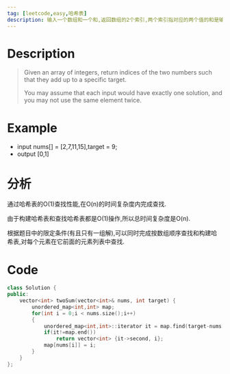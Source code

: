 ```yaml
---
tag: [leetcode,easy,哈希表]
description: 输入一个数组和一个和,返回数组的2个索引,两个索引指对应的两个值的和是输入的和
---
```



# Description
> Given an array of integers, return indices of the two numbers such that they add up to a specific target.
>
>You may assume that each input would have exactly one solution, and you may not use the same element twice.
<!--more-->

# Example
* input nums[] = [2,7,11,15],target = 9;
* output [0,1]

# 分析
通过哈希表的O(1)查找性能,在O(n)的时间复杂度内完成查找.

由于构建哈希表和查找哈希表都是O(1)操作,所以总时间复杂度是O(n).

根据题目中的限定条件(有且只有一组解),可以同时完成按数组顺序查找和构建哈希表,对每个元素在它前面的元素列表中查找.

# Code
```c++
class Solution {
public:
    vector<int> twoSum(vector<int>& nums, int target) {
        unordered_map<int,int> map;
        for(int i = 0;i < nums.size();i++)
        {
            unordered_map<int,int>::iterator it = map.find(target-nums[i]);
            if(it!=map.end())
                return vector<int> {it->second, i};
            map[nums[i]] = i;
        }
    }
};
```